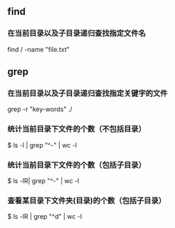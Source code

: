 ## find 
### 在当前目录以及子目录递归查找指定文件名
find / -name "file.txt"

## grep 
### 在当前目录以及子目录递归查找指定关键字的文件
grep -r "key-words" ./

### 统计当前目录下文件的个数（不包括目录）
$ ls -l | grep "^-" | wc -l
### 统计当前目录下文件的个数（包括子目录）
$ ls -lR| grep "^-" | wc -l
### 查看某目录下文件夹(目录)的个数（包括子目录）
$ ls -lR | grep "^d" | wc -l
